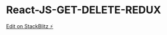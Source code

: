 # React-JS-GET-DELETE-REDUX

[Edit on StackBlitz ⚡️](https://stackblitz.com/edit/stackblitz-starters-74yajm)